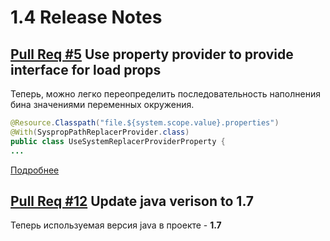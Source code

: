 # 1.4 Release Notes

## [Pull Req #5](https://github.com/yandex-qatools/properties/pull/5) Use property provider to provide interface for load props
Теперь, можно легко переопределить последовательность наполнения бина значениями переменных окружения.

~~~ java
@Resource.Classpath("file.${system.scope.value}.properties")
@With(SyspropPathReplacerProvider.class)
public class UseSystemReplacerProviderProperty {
...
~~~

[Подробнее](https://github.com/yandex-qatools/properties/blob/master/properties-loader/src/site/creation-custom-property-provider.ru.md)

## [Pull Req #12](https://github.com/yandex-qatools/properties/pull/12) Update java verison to 1.7

Теперь используемая версия java в проекте - **1.7**
